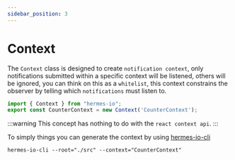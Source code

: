 ```yaml
---
sidebar_position: 3
---
```


# Context
The `Context` class is designed to create `notification context`, only notifications submitted within a specific context will be listened, others will be ignored, you can think on this as a `whitelist`, this context constrains the observer by telling which `notifications` must listen to.

```javascript
import { Context } from "hermes-io";
export const CounterContext = new Context('CounterContext');
```

:::warning
This concept has nothing to do with the `react context api`.
:::

To simply things you can generate the context by using [hermes-io-cli](https://www.npmjs.com/package/hermes-io-cli#context)
```
hermes-io-cli --root="./src" --context="CounterContext"
```
